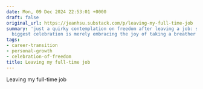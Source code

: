 ```yaml
---
date: Mon, 09 Dec 2024 22:53:01 +0000
draft: false
original_url: https://jeanhsu.substack.com/p/leaving-my-full-time-job
summary: 'just a quirky contemplation on freedom after leaving a job: sometimes, the
  biggest celebration is merely embracing the joy of taking a breather!'
tags:
- career-transition
- personal-growth
- celebration-of-freedom
title: Leaving my full-time job
---
```


Leaving my full-time job